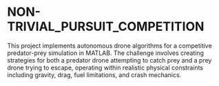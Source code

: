 # NON-TRIVIAL_PURSUIT_COMPETITION
This project implements autonomous drone algorithms for a competitive predator-prey simulation in MATLAB. The challenge involves creating strategies for both a predator drone attempting to catch prey and a prey drone trying to escape, operating within realistic physical constraints including gravity, drag, fuel limitations, and crash mechanics.
